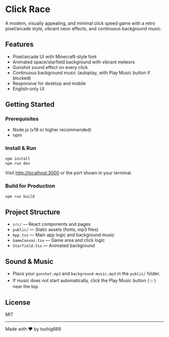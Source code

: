 # Click Race

A modern, visually appealing, and minimal click speed game with a retro pixel/arcade style, vibrant neon effects, and continuous background music.

## Features
- Pixel/arcade UI with Minecraft-style font
- Animated space/starfield background with vibrant meteors
- Gunshot sound effect on every click
- Continuous background music (autoplay, with Play Music button if blocked)
- Responsive for desktop and mobile
- English-only UI

## Getting Started

### Prerequisites
- Node.js (v18 or higher recommended)
- npm

### Install & Run
```bash
npm install
npm run dev
```
Visit [http://localhost:3000](http://localhost:3000) or the port shown in your terminal.

### Build for Production
```bash
npm run build
```

## Project Structure
- `src/` — React components and pages
- `public/` — Static assets (fonts, mp3 files)
- `App.tsx` — Main app logic and background music
- `GameCanvas.tsx` — Game area and click logic
- `Starfield.tsx` — Animated background

## Sound & Music
- Place your `gunshot.mp3` and `background-music.mp3` in the `public/` folder.
- If music does not start automatically, click the Play Music button (𓁿) near the top.

## License
MIT

---
Made with ❤️ by tushig666

